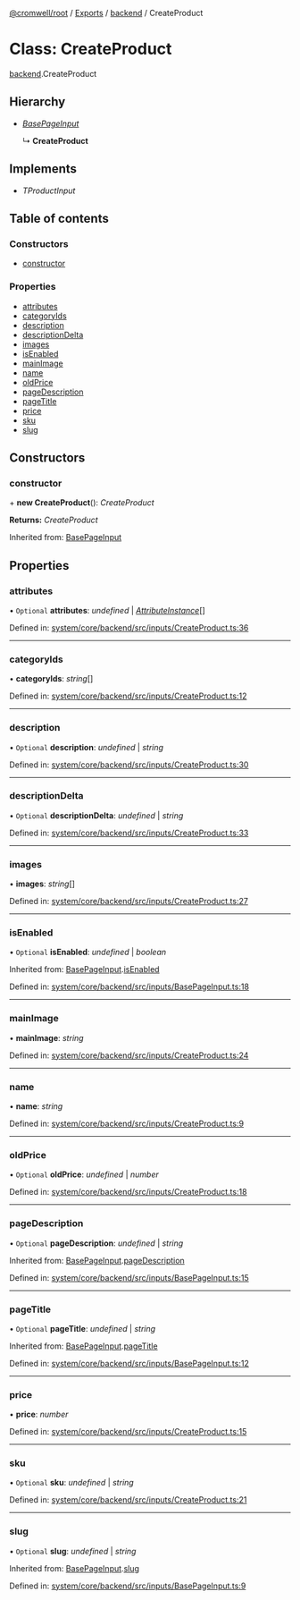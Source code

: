 [@cromwell/root](../README.md) / [Exports](../modules.md) / [backend](../modules/backend.md) / CreateProduct

# Class: CreateProduct

[backend](../modules/backend.md).CreateProduct

## Hierarchy

* [*BasePageInput*](backend.basepageinput.md)

  ↳ **CreateProduct**

## Implements

* *TProductInput*

## Table of contents

### Constructors

- [constructor](backend.createproduct.md#constructor)

### Properties

- [attributes](backend.createproduct.md#attributes)
- [categoryIds](backend.createproduct.md#categoryids)
- [description](backend.createproduct.md#description)
- [descriptionDelta](backend.createproduct.md#descriptiondelta)
- [images](backend.createproduct.md#images)
- [isEnabled](backend.createproduct.md#isenabled)
- [mainImage](backend.createproduct.md#mainimage)
- [name](backend.createproduct.md#name)
- [oldPrice](backend.createproduct.md#oldprice)
- [pageDescription](backend.createproduct.md#pagedescription)
- [pageTitle](backend.createproduct.md#pagetitle)
- [price](backend.createproduct.md#price)
- [sku](backend.createproduct.md#sku)
- [slug](backend.createproduct.md#slug)

## Constructors

### constructor

\+ **new CreateProduct**(): *CreateProduct*

**Returns:** *CreateProduct*

Inherited from: [BasePageInput](backend.basepageinput.md)

## Properties

### attributes

• `Optional` **attributes**: *undefined* \| [*AttributeInstance*](backend.attributeinstance.md)[]

Defined in: [system/core/backend/src/inputs/CreateProduct.ts:36](https://github.com/CromwellCMS/Cromwell/blob/8568c07/system/core/backend/src/inputs/CreateProduct.ts#L36)

___

### categoryIds

• **categoryIds**: *string*[]

Defined in: [system/core/backend/src/inputs/CreateProduct.ts:12](https://github.com/CromwellCMS/Cromwell/blob/8568c07/system/core/backend/src/inputs/CreateProduct.ts#L12)

___

### description

• `Optional` **description**: *undefined* \| *string*

Defined in: [system/core/backend/src/inputs/CreateProduct.ts:30](https://github.com/CromwellCMS/Cromwell/blob/8568c07/system/core/backend/src/inputs/CreateProduct.ts#L30)

___

### descriptionDelta

• `Optional` **descriptionDelta**: *undefined* \| *string*

Defined in: [system/core/backend/src/inputs/CreateProduct.ts:33](https://github.com/CromwellCMS/Cromwell/blob/8568c07/system/core/backend/src/inputs/CreateProduct.ts#L33)

___

### images

• **images**: *string*[]

Defined in: [system/core/backend/src/inputs/CreateProduct.ts:27](https://github.com/CromwellCMS/Cromwell/blob/8568c07/system/core/backend/src/inputs/CreateProduct.ts#L27)

___

### isEnabled

• `Optional` **isEnabled**: *undefined* \| *boolean*

Inherited from: [BasePageInput](backend.basepageinput.md).[isEnabled](backend.basepageinput.md#isenabled)

Defined in: [system/core/backend/src/inputs/BasePageInput.ts:18](https://github.com/CromwellCMS/Cromwell/blob/8568c07/system/core/backend/src/inputs/BasePageInput.ts#L18)

___

### mainImage

• **mainImage**: *string*

Defined in: [system/core/backend/src/inputs/CreateProduct.ts:24](https://github.com/CromwellCMS/Cromwell/blob/8568c07/system/core/backend/src/inputs/CreateProduct.ts#L24)

___

### name

• **name**: *string*

Defined in: [system/core/backend/src/inputs/CreateProduct.ts:9](https://github.com/CromwellCMS/Cromwell/blob/8568c07/system/core/backend/src/inputs/CreateProduct.ts#L9)

___

### oldPrice

• `Optional` **oldPrice**: *undefined* \| *number*

Defined in: [system/core/backend/src/inputs/CreateProduct.ts:18](https://github.com/CromwellCMS/Cromwell/blob/8568c07/system/core/backend/src/inputs/CreateProduct.ts#L18)

___

### pageDescription

• `Optional` **pageDescription**: *undefined* \| *string*

Inherited from: [BasePageInput](backend.basepageinput.md).[pageDescription](backend.basepageinput.md#pagedescription)

Defined in: [system/core/backend/src/inputs/BasePageInput.ts:15](https://github.com/CromwellCMS/Cromwell/blob/8568c07/system/core/backend/src/inputs/BasePageInput.ts#L15)

___

### pageTitle

• `Optional` **pageTitle**: *undefined* \| *string*

Inherited from: [BasePageInput](backend.basepageinput.md).[pageTitle](backend.basepageinput.md#pagetitle)

Defined in: [system/core/backend/src/inputs/BasePageInput.ts:12](https://github.com/CromwellCMS/Cromwell/blob/8568c07/system/core/backend/src/inputs/BasePageInput.ts#L12)

___

### price

• **price**: *number*

Defined in: [system/core/backend/src/inputs/CreateProduct.ts:15](https://github.com/CromwellCMS/Cromwell/blob/8568c07/system/core/backend/src/inputs/CreateProduct.ts#L15)

___

### sku

• `Optional` **sku**: *undefined* \| *string*

Defined in: [system/core/backend/src/inputs/CreateProduct.ts:21](https://github.com/CromwellCMS/Cromwell/blob/8568c07/system/core/backend/src/inputs/CreateProduct.ts#L21)

___

### slug

• `Optional` **slug**: *undefined* \| *string*

Inherited from: [BasePageInput](backend.basepageinput.md).[slug](backend.basepageinput.md#slug)

Defined in: [system/core/backend/src/inputs/BasePageInput.ts:9](https://github.com/CromwellCMS/Cromwell/blob/8568c07/system/core/backend/src/inputs/BasePageInput.ts#L9)
